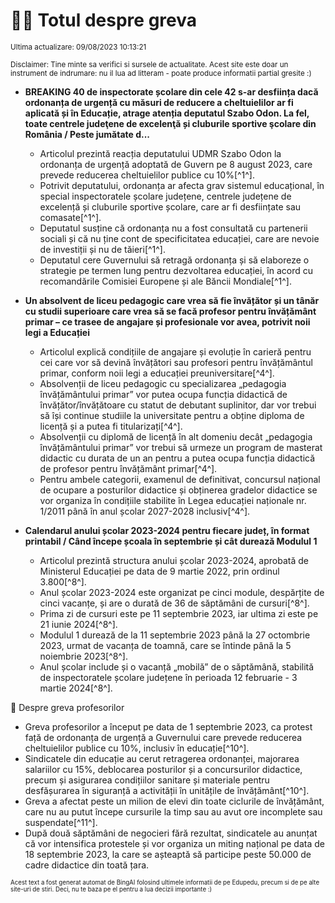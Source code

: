 # 👩‍🏫 Totul despre greva
<sub>Ultima actualizare: 09/08/2023 10:13:21</sub>

<sub>Disclaimer: Tine minte sa verifici si sursele de actualitate. Acest site este doar un instrument de indrumare: nu il lua ad litteram - poate produce informatii partial gresite :)</sub>

- **BREAKING 40 de inspectorate școlare din cele 42 s-ar desființa dacă ordonanța de urgență cu măsuri de reducere a cheltuielilor ar fi aplicată și în Educație, atrage atenția deputatul Szabo Odon. La fel, toate centrele judeţene de excelenţă și cluburile sportive şcolare din România / Peste jumătate d...**
    - Articolul prezintă reacția deputatului UDMR Szabo Odon la ordonanța de urgență adoptată de Guvern pe 8 august 2023, care prevede reducerea cheltuielilor publice cu 10%[^1^].
    - Potrivit deputatului, ordonanța ar afecta grav sistemul educațional, în special inspectoratele școlare județene, centrele județene de excelență și cluburile sportive școlare, care ar fi desființate sau comasate[^1^].
    - Deputatul susține că ordonanța nu a fost consultată cu partenerii sociali și că nu ține cont de specificitatea educației, care are nevoie de investiții și nu de tăieri[^1^].
    - Deputatul cere Guvernului să retragă ordonanța și să elaboreze o strategie pe termen lung pentru dezvoltarea educației, în acord cu recomandările Comisiei Europene și ale Băncii Mondiale[^1^].

- **Un absolvent de liceu pedagogic care vrea să fie învățător și un tânăr cu studii superioare care vrea să se facă profesor pentru învățământ primar – ce trasee de angajare și profesionale vor avea, potrivit noii legi a Educației**
    - Articolul explică condițiile de angajare și evoluție în carieră pentru cei care vor să devină învățători sau profesori pentru învățământul primar, conform noii legi a educației preuniversitare[^4^].
    - Absolvenții de liceu pedagogic cu specializarea „pedagogia învățământului primar” vor putea ocupa funcția didactică de învățător/învățătoare cu statut de debutant suplinitor, dar vor trebui să își continue studiile la universitate pentru a obține diploma de licență și a putea fi titularizați[^4^].
    - Absolvenții cu diplomă de licență în alt domeniu decât „pedagogia învățământului primar” vor trebui să urmeze un program de masterat didactic cu durata de un an pentru a putea ocupa funcția didactică de profesor pentru învățământ primar[^4^].
    - Pentru ambele categorii, examenul de definitivat, concursul național de ocupare a posturilor didactice și obținerea gradelor didactice se vor organiza în condițiile stabilite în Legea educației naționale nr. 1/2011 până în anul școlar 2027-2028 inclusiv[^4^].

- **Calendarul anului școlar 2023-2024 pentru fiecare județ, în format printabil / Când începe școala în septembrie și cât durează Modulul 1**
    - Articolul prezintă structura anului școlar 2023-2024, aprobată de Ministerul Educației pe data de 9 martie 2022, prin ordinul 3.800[^8^].
    - Anul școlar 2023-2024 este organizat pe cinci module, despărțite de cinci vacanțe, și are o durată de 36 de săptămâni de cursuri[^8^].
    - Prima zi de cursuri este pe 11 septembrie 2023, iar ultima zi este pe 21 iunie 2024[^8^].
    - Modulul 1 durează de la 11 septembrie 2023 până la 27 octombrie 2023, urmat de vacanța de toamnă, care se întinde până la 5 noiembrie 2023[^8^].
    - Anul școlar include și o vacanță „mobilă” de o săptămână, stabilită de inspectoratele școlare județene în perioada 12 februarie - 3 martie 2024[^8^].

🏫 Despre greva profesorilor
- Greva profesorilor a început pe data de 1 septembrie 2023, ca protest față de ordonanța de urgență a Guvernului care prevede reducerea cheltuielilor publice cu 10%, inclusiv în educație[^10^].
- Sindicatele din educație au cerut retragerea ordonanței, majorarea salariilor cu 15%, deblocarea posturilor și a concursurilor didactice, precum și asigurarea condițiilor sanitare și materiale pentru desfășurarea în siguranță a activității în unitățile de învățământ[^10^].
- Greva a afectat peste un milion de elevi din toate ciclurile de învățământ, care nu au putut începe cursurile la timp sau au avut ore incomplete sau suspendate[^11^].
- După două săptămâni de negocieri fără rezultat, sindicatele au anunțat că vor intensifica protestele și vor organiza un miting național pe data de 18 septembrie 2023, la care se așteaptă să participe peste 50.000 de cadre didactice din toată țara.


<sub><sub>Acest text a fost generat automat de BingAI folosind ultimele informatii de pe Edupedu, precum si de pe alte site-uri de stiri. Deci, nu te baza pe el pentru a lua decizii importante :)</sub></sub>